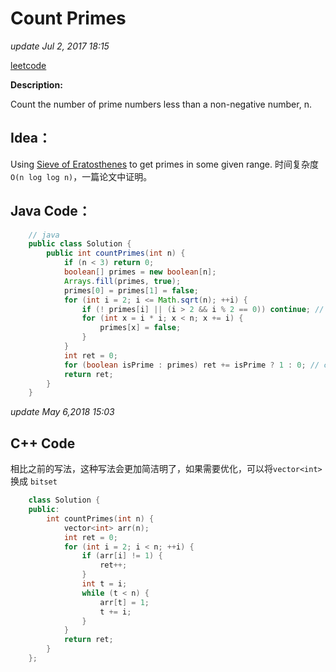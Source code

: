 # Count Primes

_update Jul 2, 2017 18:15_

[leetcode](https://leetcode.com/problems/count-primes/#/description)

**Description:**

Count the number of prime numbers less than a non-negative number, n.

## Idea：

Using [Sieve of Eratosthenes](https://en.wikipedia.org/wiki/Sieve_of_Eratosthenes) to get primes in some given range. 时间复杂度 `O(n log log n)`，一篇论文中证明。

## Java Code：

```java
    // java
    public class Solution {
        public int countPrimes(int n) {
            if (n < 3) return 0;
            boolean[] primes = new boolean[n];
            Arrays.fill(primes, true);
            primes[0] = primes[1] = false;
            for (int i = 2; i <= Math.sqrt(n); ++i) {
                if (! primes[i] || (i > 2 && i % 2 == 0)) continue; // if i is not a prime or i is even, continue
                for (int x = i * i; x < n; x += i) {
                    primes[x] = false;
                }
            }
            int ret = 0;
            for (boolean isPrime : primes) ret += isPrime ? 1 : 0; // count all 'true' in the array
            return ret;
        }
    }
```

_update May 6,2018 15:03_

## C++ Code

相比之前的写法，这种写法会更加简洁明了，如果需要优化，可以将`vector<int>` 换成 `bitset`

```cpp
    class Solution {
    public:
        int countPrimes(int n) {
            vector<int> arr(n);
            int ret = 0;
            for (int i = 2; i < n; ++i) {
                if (arr[i] != 1) {
                    ret++;
                } 
                int t = i;
                while (t < n) {
                    arr[t] = 1;
                    t += i;
                }
            }
            return ret;
        }
    };
```

